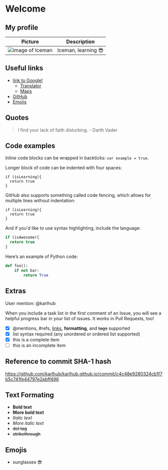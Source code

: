 # **Welcome**

## My profile
Picture | Description
------- | -----------
![image of Iceman](https://karlhub.github.io/Iceman.jpg) | Iceman, learning :sunglasses:

## Useful links
- [link to Google!](http://google.com)
  - [Translator](https://translate.google.es)
  - [Maps](https://www.google.es/maps)
- [GitHub](https://github.com/)
- [Emojis](https://www.webfx.com/tools/emoji-cheat-sheet/)

## Quotes
> I find your lack of faith disturbing. - Darth Vader

## Code examples
Inline code blocks can be wrapped in backticks: `var example = true`.

Longer block of code can be indented with four spaces:

    if (isLearning){
      return true
    }

GitHub also supports something called code fencing, which allows for multiple lines without indentation:

```
if (isLearning){
  return true
}
```

And if you'd like to use syntax highlighting, include the language:

```javascript
if (isAwesome){
  return true
}
```

Here’s an example of Python code:

```python
def foo():
    if not bar:
        return True
```

## Extras
User mention: @karlhub

When you include a task list in the first comment of an Issue, you will see a helpful progress bar in your list of issues. It works in Pull Requests, too!

- [x] @mentions, #refs, [links](), **formatting**, and <del>tags</del> supported
- [x] list syntax required (any unordered or ordered list supported)
- [x] this is a complete item
- [ ] this is an incomplete item

## Reference to commit SHA-1 hash
https://github.com/karlhub/karlhub.github.io/commit/c4c48e9280324cb1f7b5c741fe44797e2ebff496

## Text Formating
- **Bold text**
- __More bold text__
- *Italic text*
- _More italic text_
- <del>del tag</del>
- ~~strikethrough~~

## Emojis
- sunglasses :sunglasses:
